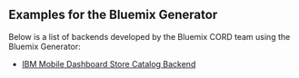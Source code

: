 ## Examples for the Bluemix Generator

Below is a list of backends developed by the Bluemix CORD team using the Bluemix Generator:

* [IBM Mobile Dashboard Store Catalog Backend](https://github.com/ibm-bluemix-mobile-services/mobiledashboard-storecatalog-backend)
